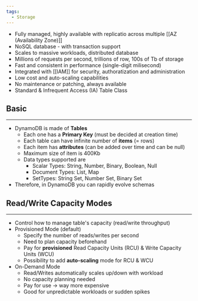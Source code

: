 ```yaml
---
tags:
  - Storage
---
```

- Fully managed, highly available with replicatio across multiple [[AZ (Availability Zone)]]
- NoSQL database - with transaction support
- Scales to massive workloads, distributed database
- Millions of requests per second, trillions of row, 100s of Tb of storage
- Fast and consistent in performance (single-digit milisecond)
- Integrated with [[IAM]] for security, authoratization and administration
- Low cost and auto-scaling capabilities
- No maintenance or patching, always available
- Standard & Infrequent Access (IA) Table Class

## Basic
---
- DynamoDB is made of __Tables__
	- Each one has a __Primary Key__ (must be decided at creation time)
	- Each table can have infinite number of __items__ (= rows)
	- Each item has __attributes__ (can be added over time and can be null)
	- Maximum size of item is 400Kb
	- Data types supported are
		- Scalar Types: String, Number, Binary, Boolean, Null
		- Document Types: List, Map
		- SetTypes: String Set, Number Set, Binary Set
- Therefore, in DynamoDB you can rapidly evolve schemas

## Read/Write Capacity Modes
---
- Control how to manage table's capacity (read/write throughput)
- Provisioned Mode (default)
	- Specify the number of reads/writes per second
	- Need to plan capacity beforehand
	- Pay for __provisioned__ Read Capacity Units (RCU) & Write Capacity Units (WCU)
	- Possibility to add __auto-scaling__ mode for RCU & WCU
- On-Demand Mode
	- Read/Writes automatically scales up/down with workload
	- No capacity planning needed
	- Pay for use -> way more expensive
	- Good for unpredictable workloads or sudden spikes